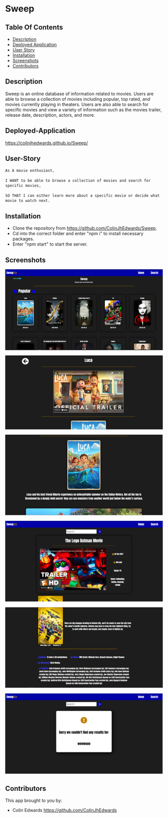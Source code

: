 # Sweep

## Table Of Contents

- [Description](#description)
- [Deployed Application](###deployed-Application)
- [User Story](#user-Story)
- [Installation](#installation)
- [Screenshots](#screenshots)
- [Contributors](#contributors)

## Description

Sweep is an online database of information related to movies. Users are able to browse a collection of movies including popular, top rated, and movies currently playing in theaters. Users are also able to search for specific movies and view a variety of information such as the movies trailer, release date, description, actors, and more.

## Deployed-Application

https://colinjhedwards.github.io/Sweep/

## User-Story

    As A movie enthusiast,

    I WANT to be able to browse a collection of movies and search for specific movies,

    SO THAT I can either learn more about a specific movie or decide what movie to watch next.

## Installation

- Clone the repository from https://github.com/ColinJhEdwards/Sweep.
- Cd into the correct folder and enter "npm i" to install necessary packages.
- Enter "npm start" to start the server.

## Screenshots

![home-page](src/images/preview/home.png)

![home-detail](src/images/preview/homeDetail1.png)

![home-detail](src/images/preview/homeDetail2.png)

![search](src/images/preview/search1.png)

![search](src/images/preview/search2.png)

![search-fail](src/images/preview/searchFail.png)

## Contributors

This app brought to you by:

- Colin Edwards https://github.com/ColinJhEdwards
